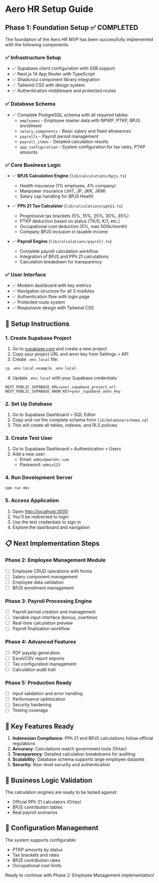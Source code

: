 # Aero HR Setup Guide

## Phase 1: Foundation Setup ✅ COMPLETED

The foundation of the Aero HR MVP has been successfully implemented with the following components:

### ✅ Infrastructure Setup
- ✅ Supabase client configuration with SSR support
- ✅ Next.js 14 App Router with TypeScript
- ✅ Shadcn/ui component library integration
- ✅ Tailwind CSS with design system
- ✅ Authentication middleware and protected routes

### ✅ Database Schema
- ✅ Complete PostgreSQL schema with all required tables:
  - `employees` - Employee master data with NPWP, PTKP, BPJS enrollment
  - `salary_components` - Basic salary and fixed allowances
  - `payrolls` - Payroll period management
  - `payroll_items` - Detailed calculation results
  - `app_configuration` - System configuration for tax rates, PTKP amounts

### ✅ Core Business Logic
- ✅ **BPJS Calculation Engine** (`lib/calculations/bpjs.ts`)
  - Health insurance (1% employee, 4% company)
  - Manpower insurance (JHT, JP, JKK, JKM)
  - Salary cap handling for BPJS Health
  
- ✅ **PPh 21 Tax Calculator** (`lib/calculations/pph21.ts`)
  - Progressive tax brackets (5%, 15%, 25%, 30%, 35%)
  - PTKP deduction based on status (TK/0, K/1, etc.)
  - Occupational cost deduction (5%, max 500k/month)
  - Company BPJS inclusion in taxable income

- ✅ **Payroll Engine** (`lib/calculations/payroll.ts`)
  - Complete payroll calculation workflow
  - Integration of BPJS and PPh 21 calculations
  - Calculation breakdown for transparency

### ✅ User Interface
- ✅ Modern dashboard with key metrics
- ✅ Navigation structure for all 3 modules
- ✅ Authentication flow with login page
- ✅ Protected route system
- ✅ Responsive design with Tailwind CSS

## 🚀 Setup Instructions

### 1. Create Supabase Project
1. Go to [supabase.com](https://supabase.com) and create a new project
2. Copy your project URL and anon key from Settings > API
3. Create `.env.local` file:
```bash
cp .env.local.example .env.local
```
4. Update `.env.local` with your Supabase credentials:
```env
NEXT_PUBLIC_SUPABASE_URL=your_supabase_project_url
NEXT_PUBLIC_SUPABASE_ANON_KEY=your_supabase_anon_key
```

### 2. Set Up Database
1. Go to Supabase Dashboard > SQL Editor
2. Copy and run the complete schema from `lib/database/schema.sql`
3. This will create all tables, indexes, and RLS policies

### 3. Create Test User
1. Go to Supabase Dashboard > Authentication > Users
2. Add a new user:
   - Email: `admin@aerohr.com`
   - Password: `admin123`

### 4. Run Development Server
```bash
npm run dev
```

### 5. Access Application
1. Open [http://localhost:3000](http://localhost:3000)
2. You'll be redirected to login
3. Use the test credentials to sign in
4. Explore the dashboard and navigation

## 📋 Next Implementation Steps

### Phase 2: Employee Management Module
- [ ] Employee CRUD operations with forms
- [ ] Salary component management
- [ ] Employee data validation
- [ ] BPJS enrollment management

### Phase 3: Payroll Processing Engine
- [ ] Payroll period creation and management
- [ ] Variable input interface (bonus, overtime)
- [ ] Real-time calculation preview
- [ ] Payroll finalization workflow

### Phase 4: Advanced Features
- [ ] PDF payslip generation
- [ ] Excel/CSV report exports
- [ ] Tax configuration management
- [ ] Calculation audit trail

### Phase 5: Production Ready
- [ ] Input validation and error handling
- [ ] Performance optimization
- [ ] Security hardening
- [ ] Testing coverage

## 🎯 Key Features Ready
1. **Indonesian Compliance**: PPh 21 and BPJS calculations follow official regulations
2. **Accuracy**: Calculations match government tools (Ortax)
3. **Transparency**: Detailed calculation breakdowns for auditing
4. **Scalability**: Database schema supports large employee datasets
5. **Security**: Row-level security and authentication

## 📝 Business Logic Validation
The calculation engines are ready to be tested against:
- Official PPh 21 calculators (Ortax)
- BPJS contribution tables
- Real payroll scenarios

## 🔧 Configuration Management
The system supports configurable:
- PTKP amounts by status
- Tax brackets and rates
- BPJS contribution rates
- Occupational cost limits

Ready to continue with Phase 2: Employee Management implementation!